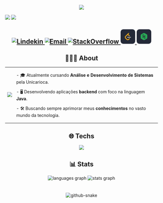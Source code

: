 <p align="center">
    <a href="https://github.com/joaopasj">
        <img src="https://media0.giphy.com/media/v1.Y2lkPTc5MGI3NjExa3I3bnJwcTBja3pqaWxzcnhxcnZuemltcnh3bHVpNTRyZHNoaWF2MCZlcD12MV9pbnRlcm5hbF9naWZfYnlfaWQmY3Q9Zw/QNFhOolVeCzPQ2Mx85/giphy.gif"/>
    </a>
 <div>
     <p align="left">
        <img src="https://www.cise.ufl.edu/~kcen/cis4930/assign5/assign5_files/spinning.gif" width="70"/>
        <img src="https://readme-typing-svg.herokuapp.com?font=Fira+Code&weight=500&pause=1000&color=89CFF0&width=435&lines=Greetings,+I'm+João+Sousa.">
 </div> 
 <h2 align="center">
    <a href="https://www.linkedin.com/in/joão-sousa-542733228/">
        <img 
            alt="Lindekin" 
            title="Conheça meu Linkedin" 
            src="https://skillicons.dev/icons?i=linkedin"
        />
    </a>
  <a href="https://mail.google.com/mail/?view=cm&fs=1&to=joao.araujo600b@gmail.com" target="_blank">
        <img 
            alt="Email" 
            title="Me envie um email" 
            src="https://skillicons.dev/icons?i=gmail"
        />
    </a>
    <a href="https://stackoverflow.com/users/30004806/joão-sousa">
        <img 
            alt="StackOverflow" 
            title="Conheça meu StackOverflow" 
            src="https://skillicons.dev/icons?i=stackoverflow"
        />
    </a>
    <a href="https://leetcode.com/u/Joapasj/">
        <img 
            alt="Leetcode" 
            title="Conheça meu LeetCode" 
            src="https://github.com/joaopasj/joaopasj/blob/main/LeetCode.png" width="48"
        />
    </a>
    <a href="https://www.hackerrank.com/profile/joap_asj600b">
        <img 
            alt="Hackerrank" 
            title="Conheça meu Hackerrank" 
            src="https://github.com/joaopasj/joaopasj/blob/main/Hackerrank.png" width="48"
        />
    </a>

###

<h2 align="center">👨🏻‍💻 About</h2>

<table align="center">
  <tr>
    <td>
      <img src="https://media.tenor.com/ghPPpJkDsaMAAAAM/java.gif" width="250"/>
    </td>
    <td>
      <p>- 🎓 Atualmente cursando <b>Análise e Desenvolvimento de Sistemas</b> pela Unicarioca.</p>
      <p>- 🖥️ Desenvolvendo aplicações <b>backend</b> com foco na linguagem <b>Java</b>.</p>
      <p>- 🛠️ Buscando sempre aprimorar meus <b>conhecimentos</b> no vasto mundo da tecnologia.</p>
    </td>
  </tr>
</table>

###

<h2 align="center">🌐 Techs</h2>
<div align="center">
  <p align="center">
  <a href="https://github.com/joaopasj">
    <img src="https://skillicons.dev/icons?i=java,spring,hibernate,mysql,git,docker,kubernetes,azure,vscode,idea,eclipse,figma,windows,linux" />
  </a>
</p>
</div>

###

<h2 align="center">📊 Stats</h2>
<div align="center">
  <img src="https://github-readme-stats.vercel.app/api/top-langs?username=joaopasj&locale=en&hide_title=false&layout=compact&card_width=320&langs_count=5&theme=dark&hide_border=false" height="150" alt="languages graph"  />
  <img src="https://github-readme-stats.vercel.app/api?username=joaopasj&hide_title=false&hide_rank=false&show_icons=true&include_all_commits=true&count_private=true&disable_animations=false&theme=dark&locale=en&hide_border=false" height="150" alt="stats graph"  />
</div>

###
<div align="center">
<br clear="both">

<picture>
  <source media="(prefers-color-scheme: dark)" srcset="https://raw.githubusercontent.com/joaopasj/joaopasj/output/github-snake-dark.svg" />
  <source media="(prefers-color-scheme: light)" srcset="https://raw.githubusercontent.com/joaopasj/joaopasj/output/github-snake.svg" />
  <img alt="github-snake" src="https://raw.githubusercontent.com/joaopasj/tjoaopasj/output/github-snake.svg" />
</picture>
</div>

###

